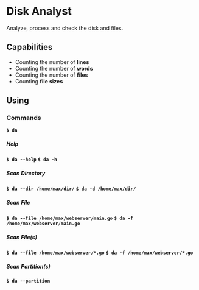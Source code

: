 # Disk Analyst

Analyze, process and check the disk and files.

## Capabilities

- Counting the number of **lines**
- Counting the number of **words**
- Counting the number of **files**
- Counting **file sizes**

## Using

### Commands

**```$ da```**

##### Help

**```$ da --help```**
**```$ da -h```**

##### Scan Directory

**```$ da --dir /home/max/dir/```**
**```$ da -d /home/max/dir/```**

##### Scan File

**```$ da --file /home/max/webserver/main.go```**
**```$ da -f /home/max/webserver/main.go```**

##### Scan File(s)

**```$ da --file /home/max/webserver/*.go```**
**```$ da -f /home/max/webserver/*.go```**

##### Scan Partition(s)

**```$ da --partition```**
